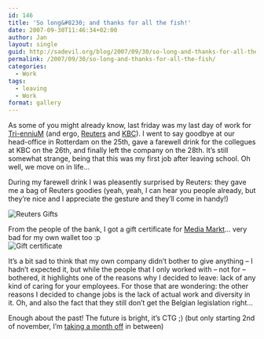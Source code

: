 ```yaml
---
id: 146
title: 'So long&#8230; and thanks for all the fish!'
date: 2007-09-30T11:46:34+02:00
author: Jan
layout: single
guid: http://sadevil.org/blog/2007/09/30/so-long-and-thanks-for-all-the-fish/
permalink: /2007/09/30/so-long-and-thanks-for-all-the-fish/
categories:
  - Work
tags:
  - leaving
  - Work
format: gallery
---
```

As some of you might already know, last friday was my last day of work for <a href="http://www.triennium.com/" target="_blank">Tri-enniuM</a> (and ergo, <a href="http://www.reuters.com" target="_blank">Reuters</a> and <a href="http://www.kbc.be" target="_blank">KBC</a>). I went to say goodbye at our head-office in Rotterdam on the 25th, gave a farewell drink for the collegues at KBC on the 26th, and finally left the company on the 28th. It&#8217;s still somewhat strange, being that this was my first job after leaving school. Oh well, we move on in life&#8230;

During my farewell drink I was pleasently surprised by Reuters: they gave me a bag of Reuters goodies (yeah, yeah, I can hear you people already, but they&#8217;re nice and I appreciate the gesture and they&#8217;ll come in handy!)

![Reuters Gifts](https://kcore.org/wp-content/uploads/2007/09/IMG_3794-sm.jpg "Reuters Gifts") 

From the people of the bank, I got a gift certificate for <a href="http://www.mediamarkt.be/" target="_blank">Media Markt</a>&#8230; very bad for my own wallet too :p  
![Gift certificate](https://kcore.org/wp-content/uploads/2007/09/IMG_3803-sm.jpg "Gift certificate") 

It&#8217;s a bit sad to think that my own company didn&#8217;t bother to give anything &#8211; I hadn&#8217;t expected it, but while the people that I only worked with &#8211; not for &#8211; bothered, it highlights one of the reasons why I decided to leave: lack of any kind of caring for your employees. For those that are wondering: the other reasons I decided to change jobs is the lack of actual work and diversity in it. Oh, and also the fact that they still don&#8217;t get the Belgian legislation right&#8230;

Enough about the past! The future is bright, it&#8217;s CTG ;) (but only starting 2nd of november, I&#8217;m <a href="https://kcore.org/2007/08/01/change-of-work/" target="_blank">taking a month off</a> in between)